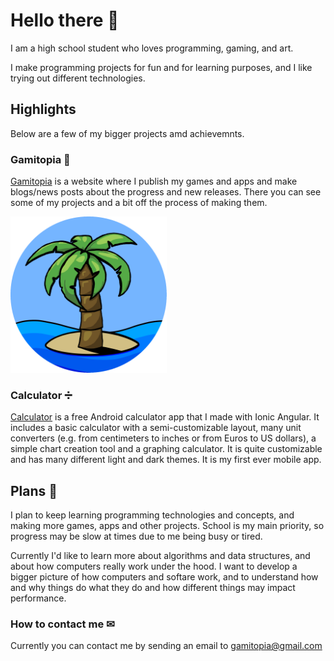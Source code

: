 # Hello there 👋

I am a high school student who loves programming, gaming, and art.

I make programming projects for fun and for learning purposes, and I like trying out different technologies.

## Highlights

Below are a few of my bigger projects amd achievemnts.

### Gamitopia 🌴

[Gamitopia](https://gamitopia.herokuapp.com) is a website where I publish my games and apps and make blogs/news posts about the progress and new releases. There you can see some of my projects and a bit off the process of making them.

<img src="https://github.com/Jondolf/Gamitopia/blob/master/src/assets/images/gamitopia_logo_circle.png" width="250" height="250"/>

### Calculator ➗

[Calculator](https://play.google.com/store/apps/details?id=com.gamitopia.calculator) is a free Android calculator app that I made with Ionic Angular. It includes a basic calculator with a semi-customizable layout, many unit converters (e.g. from centimeters to inches or from Euros to US dollars), a simple chart creation tool and a graphing calculator. It is quite customizable and has many different light and dark themes. It is my first ever mobile app.

## Plans 📝

I plan to keep learning programming technologies and concepts, and making more games, apps and other projects. School is my main priority, so progress may be slow at times due to me being busy or tired.

Currently I'd like to learn more about algorithms and data structures, and about how computers really work under the hood. I want to develop a bigger picture of how computers and softare work, and to understand how and why things do what they do and how different things may impact performance.

### How to contact me ✉

Currently you can contact me by sending an email to gamitopia@gmail.com
